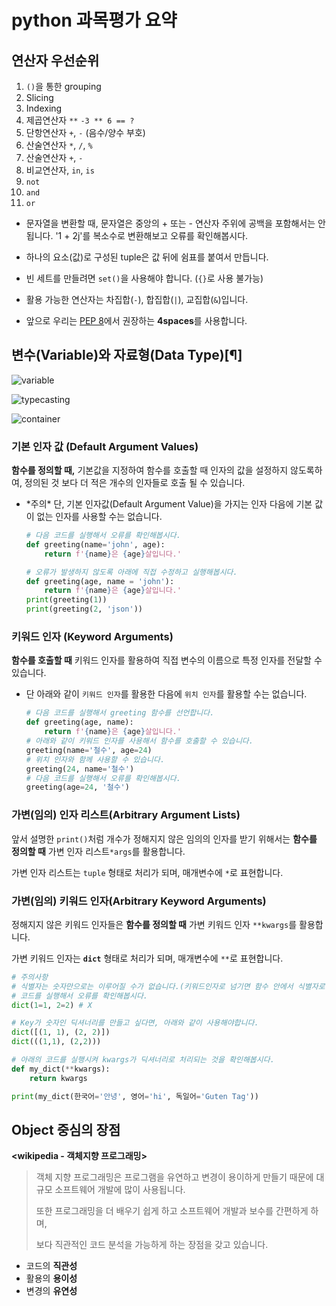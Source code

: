 # python 과목평가 요약







## 연산자 우선순위

1. `()`을 통한 grouping
2. Slicing
3. Indexing
4. 제곱연산자 `**`                                 `-3 ** 6 == ?`
5. 단항연산자 `+`, `-` (음수/양수 부호)
6. 산술연산자 `*`, `/`, `%`
7. 산술연산자 `+`, `-`
8. 비교연산자, `in`, `is`
9. `not`
10. `and`
11. `or`







- 문자열을 변환할 때, 문자열은 중앙의 + 또는 - 연산자 주위에 공백을 포함해서는 안 됩니다.
  '1 + 2j'를 복소수로 변환해보고 오류를 확인해봅시다.

- 하나의 요소(값)로 구성된 tuple은 값 뒤에 쉼표를 붙여서 만듭니다.
- 빈 세트를 만들려면 `set()`을 사용해야 합니다. (`{}`로 사용 불가능) 
- 활용 가능한 연산자는 차집합(`-`), 합집합(`|`), 교집합(`&`)입니다.
- 앞으로 우리는 [PEP 8](https://www.python.org/dev/peps/pep-0008/#indentation)에서 권장하는 **4spaces**를 사용합니다.



## 변수(Variable)와 자료형(Data Type)[¶]

![variable](https://user-images.githubusercontent.com/9452521/87640197-55a7f280-c781-11ea-9cff-19c022ce704a.png)



![typecasting](https://user-images.githubusercontent.com/18046097/61180466-a6a67780-a651-11e9-8c0a-adb9e1ee04de.png)

![container](https://user-images.githubusercontent.com/18046097/61180439-44e60d80-a651-11e9-9adc-e60fa57c2165.png)



### 기본 인자 값 (Default Argument Values)

**함수를 정의할 때,** 기본값을 지정하여 함수를 호출할 때 인자의 값을 설정하지 않도록하여, 정의된 것 보다 더 적은 개수의 인자들로 호출 될 수 있습니다.

- *주의\* 단, 기본 인자값(Default Argument Value)을 가지는 인자 다음에 기본 값이 없는 인자를 사용할 수는 없습니다.

  ```python
  # 다음 코드를 실행해서 오류를 확인해봅시다.
  def greeting(name='john', age):
      return f'{name}은 {age}살입니다.'
  
  # 오류가 발생하지 않도록 아래에 직접 수정하고 실행해봅시다.
  def greeting(age, name = 'john'):
      return f'{name}은 {age}살입니다.'
  print(greeting(1))
  print(greeting(2, 'json'))
  ```

  

  

### 키워드 인자 (Keyword Arguments)

  **함수를 호출할 때** 키워드 인자를 활용하여 직접 변수의 이름으로 특정 인자를 전달할 수 있습니다.

- 단 아래와 같이 `키워드 인자`를 활용한 다음에 `위치 인자`를 활용할 수는 없습니다.

  ```python
  # 다음 코드를 실행해서 greeting 함수를 선언합니다.
  def greeting(age, name):
      return f'{name}은 {age}살입니다.'
  # 아래와 같이 키워드 인자를 사용해서 함수를 호출할 수 있습니다.
  greeting(name='철수', age=24)
  # 위치 인자와 함께 사용할 수 있습니다.
  greeting(24, name='철수')
  # 다음 코드를 실행해서 오류를 확인해봅시다.
  greeting(age=24, '철수')
  ```
  

### 가변(임의) 인자 리스트(Arbitrary Argument Lists)

앞서 설명한 `print()`처럼 개수가 정해지지 않은 임의의 인자를 받기 위해서는 **함수를 정의할 때** 가변 인자 리스트`*args`를 활용합니다.

가변 인자 리스트는 `tuple` 형태로 처리가 되며, 매개변수에 `*`로 표현합니다.





### 가변(임의) 키워드 인자(Arbitrary Keyword Arguments)

정해지지 않은 키워드 인자들은 **함수를 정의할 때** 가변 키워드 인자 `**kwargs`를 활용합니다.

가변 키워드 인자는 **`dict`** 형태로 처리가 되며, 매개변수에 `**`로 표현합니다.

```python
# 주의사항
# 식별자는 숫자만으로는 이루어질 수가 없습니다.(키워드인자로 넘기면 함수 안에서 식별자로 쓰이기 때문)
# 코드를 실행해서 오류를 확인해봅시다.
dict(1=1, 2=2) # X

# Key가 숫자인 딕셔너리를 만들고 싶다면, 아래와 같이 사용해야합니다.
dict([(1, 1), (2, 2)])
dict(((1,1), (2,2)))

# 아래의 코드를 실행시켜 kwargs가 딕셔너리로 처리되는 것을 확인해봅시다.
def my_dict(**kwargs):
    return kwargs

print(my_dict(한국어='안녕', 영어='hi', 독일어='Guten Tag'))
```



## Object 중심의 장점

**<wikipedia - 객체지향 프로그래밍>**

> 객체 지향 프로그래밍은 프로그램을 유연하고 변경이 용이하게 만들기 때문에 대규모 소프트웨어 개발에 많이 사용됩니다.
>
> 또한 프로그래밍을 더 배우기 쉽게 하고 소프트웨어 개발과 보수를 간편하게 하며,
>
> 보다 직관적인 코드 분석을 가능하게 하는 장점을 갖고 있습니다.

- 코드의 **직관성**
- 활용의 **용이성**
- 변경의 **유연성**